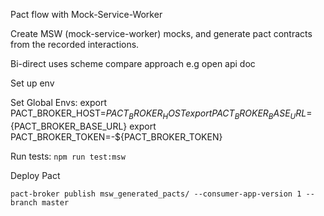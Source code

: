 Pact flow with Mock-Service-Worker

Create MSW (mock-service-worker) mocks, and generate pact contracts from the recorded interactions.

Bi-direct uses scheme compare approach e.g open api doc

Set up env

Set Global Envs:
export PACT_BROKER_HOST=${PACT_BROKER_HOST}
export PACT_BROKER_BASE_URL=${PACT_BROKER_BASE_URL}
export PACT_BROKER_TOKEN=-${PACT_BROKER_TOKEN}


Run tests: `npm run test:msw`

Deploy Pact

`pact-broker publish msw_generated_pacts/ --consumer-app-version 1 --branch master`